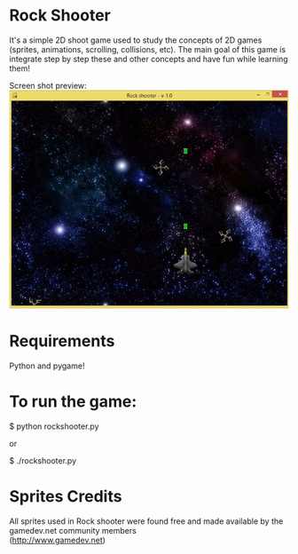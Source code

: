 Rock Shooter
============


It's a simple 2D shoot game used to study the concepts of 2D games (sprites, animations, scrolling, collisions, etc).
The main goal of this game is integrate step by step these and other concepts and have fun while learning them!

Screen shot preview:
<img src="game_screenshot1.png"/>


Requirements
============

Python and pygame!


To run the game:
================

</pre></code>$ python rockshooter.py</pre></code>

or

</pre></code>$ ./rockshooter.py</pre></code>

Sprites Credits
===============

All sprites used in Rock shooter were found free and made available by the gamedev.net community members  
(http://www.gamedev.net)
